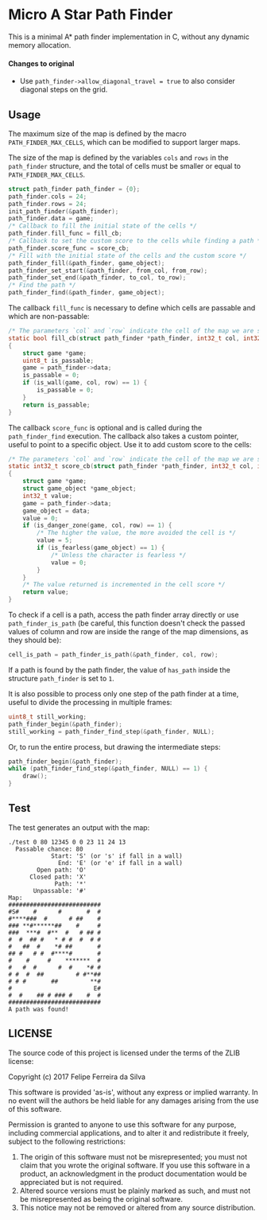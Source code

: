 # Micro A Star Path Finder

This is a minimal A* path finder implementation in C, without any dynamic memory allocation.

#### Changes to original

* Use `path_finder->allow_diagonal_travel = true` to also consider diagonal steps on the grid.

## Usage

The maximum size of the map is defined by the macro `PATH_FINDER_MAX_CELLS`, which can be modified to support larger maps.

The size of the map is defined by the variables `cols` and `rows` in the `path_finder` structure, and the total of cells must be smaller or equal to `PATH_FINDER_MAX_CELLS`.

```c
struct path_finder path_finder = {0};
path_finder.cols = 24;
path_finder.rows = 24;
init_path_finder(&path_finder);
path_finder.data = game;
/* Callback to fill the initial state of the cells */
path_finder.fill_func = fill_cb;
/* Callback to set the custom score to the cells while finding a path */
path_finder.score_func = score_cb;
/* Fill with the initial state of the cells and the custom score */
path_finder_fill(&path_finder, game_object);
path_finder_set_start(&path_finder, from_col, from_row);
path_finder_set_end(&path_finder, to_col, to_row);
/* Find the path */
path_finder_find(&path_finder, game_object);
```

The callback `fill_func` is necessary to define which cells are passable and which are non-passable:

```c
/* The parameters `col` and `row` indicate the cell of the map we are setting as passable or non-passable */
static bool fill_cb(struct path_finder *path_finder, int32_t col, int32_t row)
{
	struct game *game;
	uint8_t is_passable;
	game = path_finder->data;
	is_passable = 0;
	if (is_wall(game, col, row) == 1) {
		is_passable = 0;
	}
	return is_passable;
}
```

The callback `score_func` is optional and is called during the `path_finder_find` execution. The callback also takes a custom pointer, useful to point to a specific object. Use it to add custom score to the cells:

```c
/* The parameters `col` and `row` indicate the cell of the map we are setting a score */
static int32_t score_cb(struct path_finder *path_finder, int32_t col, int32_t row, void *data)
{
	struct game *game;
	struct game_object *game_object;
	int32_t value;
	game = path_finder->data;
	game_object = data;
	value = 0;
	if (is_danger_zone(game, col, row) == 1) {
		/* The higher the value, the more avoided the cell is */
		value = 5;
		if (is_fearless(game_object) == 1) {
			/* Unless the character is fearless */
			value = 0;
		}
	}
	/* The value returned is incremented in the cell score */
	return value;
}
```

To check if a cell is a path, access the path finder array directly or use `path_finder_is_path` (be careful, this function doesn't check the passed values of column and row are inside the range of the map dimensions, as they should be):

```c
cell_is_path = path_finder_is_path(&path_finder, col, row);
```

If a path is found by the path finder, the value of `has_path` inside the structure `path_finder` is set to `1`.

It is also possible to process only one step of the path finder at a time, useful to divide the processing in multiple frames:

```c
uint8_t still_working;
path_finder_begin(&path_finder);
still_working = path_finder_find_step(&path_finder, NULL);
```

Or, to run the entire process, but drawing the intermediate steps:

```c
path_finder_begin(&path_finder);
while (path_finder_find_step(&path_finder, NULL) == 1) {
	draw();
}
```

## Test

The test generates an output with the map:

```
./test 0 80 12345 0 0 23 11 24 13
  Passable chance: 80
            Start: 'S' (or 's' if fall in a wall)
              End: 'E' (or 'e' if fall in a wall)
        Open path: 'O'
      Closed path: 'X'
             Path: '*'
       Unpassable: '#'
Map:
##########################
#S#    #      #       #  #
#****###  #      # ##    #
### **#******##    #     #
###  ***#  #**  #   # ## #
#  #  ## #   * # #  #  # #
#   ##  #    *# ##       #
## #   # #  #****#       #
#    #     #    *******  #
#   #  #      #  #    *# #
# #  #  ##         # #**##
# # #       ##         **#
#                       E#
#  #    ## # ### #    #  #
##########################
A path was found!
```

## LICENSE

The source code of this project is licensed under the terms of the ZLIB license:

Copyright (c) 2017 Felipe Ferreira da Silva

This software is provided 'as-is', without any express or implied warranty. In no event will the authors be held liable for any damages arising from the use of this software.

Permission is granted to anyone to use this software for any purpose, including commercial applications, and to alter it and redistribute it freely, subject to the following restrictions:

1. The origin of this software must not be misrepresented; you must not claim that you wrote the original software. If you use this software in a product, an acknowledgment in the product documentation would be appreciated but is not required.
2. Altered source versions must be plainly marked as such, and must not be misrepresented as being the original software.
3. This notice may not be removed or altered from any source distribution.
